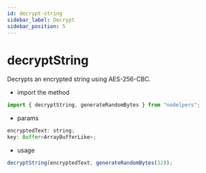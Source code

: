 ```yaml
---
id: decrypt-string
sidebar_label: Decrypt
sidebar_position: 5
---
```


# decryptString

Decrypts an encrypted string using AES-256-CBC.

- import the method

```js
import { decryptString, generateRandomBytes } from "nodelpers";
```

- params

```js
encryptedText: string;
key: Buffer<ArrayBufferLike>;
```

- usage

```js
decryptString(encryptedText, generateRandomBytes(32));
```
